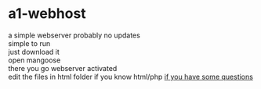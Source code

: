 # a1-webhost
a simple webserver probably no updates  
simple to run<br>
just download it<br>
open mangoose<br>
there you go webserver activated<br>
edit the files in html folder if you know html/php
<a href="help/index.md">if you have some questions</a>
